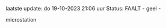 laatste update: 
do 19-10-2023 21:06   uur 
Status: FAALT - geel - 
<div class="service Y">microstation</div>
